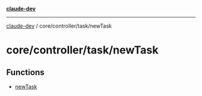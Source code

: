 [**claude-dev**](../../../../README.md)

***

[claude-dev](../../../../README.md) / core/controller/task/newTask

# core/controller/task/newTask

## Functions

- [newTask](functions/newTask.md)
